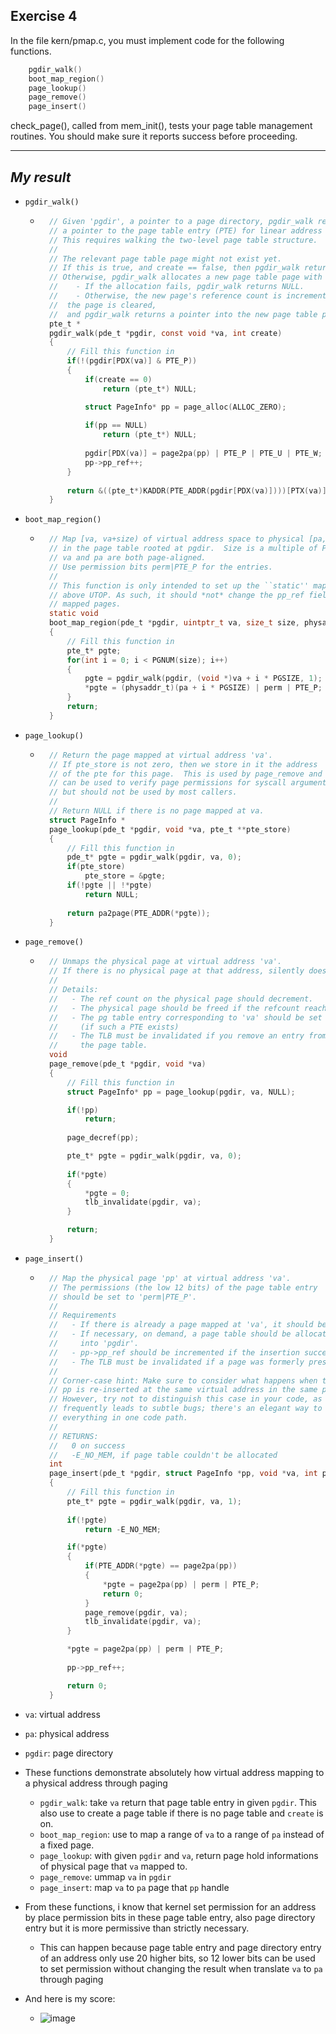 **Exercise 4**
---

In the file kern/pmap.c, you must implement code for the following functions.
```c
    pgdir_walk()
    boot_map_region()
    page_lookup()
    page_remove()
    page_insert()
```
check_page(), called from mem_init(), tests your page table management routines. You should make sure it reports success before proceeding.

---

***My result***
---

- `pgdir_walk()`
    - ```c
        // Given 'pgdir', a pointer to a page directory, pgdir_walk returns
        // a pointer to the page table entry (PTE) for linear address 'va'.
        // This requires walking the two-level page table structure.
        //
        // The relevant page table page might not exist yet.
        // If this is true, and create == false, then pgdir_walk returns NULL.
        // Otherwise, pgdir_walk allocates a new page table page with page_alloc.
        //    - If the allocation fails, pgdir_walk returns NULL.
        //    - Otherwise, the new page's reference count is incremented,
        //	the page is cleared,
        //	and pgdir_walk returns a pointer into the new page table page.
        pte_t * 
        pgdir_walk(pde_t *pgdir, const void *va, int create)
        {
            // Fill this function in
            if(!(pgdir[PDX(va)] & PTE_P))
            {
                if(create == 0)
                    return (pte_t*) NULL;

                struct PageInfo* pp = page_alloc(ALLOC_ZERO);
                
                if(pp == NULL)
                    return (pte_t*) NULL;
                
                pgdir[PDX(va)] = page2pa(pp) | PTE_P | PTE_U | PTE_W;
                pp->pp_ref++;
            }
            
            return &((pte_t*)KADDR(PTE_ADDR(pgdir[PDX(va)])))[PTX(va)];
        }
      ```

- `boot_map_region()`
    - ```c
        // Map [va, va+size) of virtual address space to physical [pa, pa+size)
        // in the page table rooted at pgdir.  Size is a multiple of PGSIZE, and
        // va and pa are both page-aligned.
        // Use permission bits perm|PTE_P for the entries.
        //
        // This function is only intended to set up the ``static'' mappings
        // above UTOP. As such, it should *not* change the pp_ref field on the
        // mapped pages.
        static void 
        boot_map_region(pde_t *pgdir, uintptr_t va, size_t size, physaddr_t pa, int perm)
        {
            // Fill this function in
            pte_t* pgte;
            for(int i = 0; i < PGNUM(size); i++)
            {
                pgte = pgdir_walk(pgdir, (void *)va + i * PGSIZE, 1);
                *pgte = (physaddr_t)(pa + i * PGSIZE) | perm | PTE_P;
            }
            return;
        }
      ```

- `page_lookup()`
    - ```c
        // Return the page mapped at virtual address 'va'.
        // If pte_store is not zero, then we store in it the address
        // of the pte for this page.  This is used by page_remove and
        // can be used to verify page permissions for syscall arguments,
        // but should not be used by most callers.
        //
        // Return NULL if there is no page mapped at va.
        struct PageInfo *
        page_lookup(pde_t *pgdir, void *va, pte_t **pte_store)
        {
            // Fill this function in
            pde_t* pgte = pgdir_walk(pgdir, va, 0);
            if(pte_store)
		        pte_store = &pgte;
            if(!pgte || !*pgte)
                return NULL;
            
            return pa2page(PTE_ADDR(*pgte));
        }
      ```

- `page_remove()`
    - ```c
        // Unmaps the physical page at virtual address 'va'.
        // If there is no physical page at that address, silently does nothing.
        //
        // Details:
        //   - The ref count on the physical page should decrement.
        //   - The physical page should be freed if the refcount reaches 0.
        //   - The pg table entry corresponding to 'va' should be set to 0.
        //     (if such a PTE exists)
        //   - The TLB must be invalidated if you remove an entry from
        //     the page table.
        void
        page_remove(pde_t *pgdir, void *va)
        {
            // Fill this function in
            struct PageInfo* pp = page_lookup(pgdir, va, NULL);

            if(!pp)
                return;
            
            page_decref(pp);

            pte_t* pgte = pgdir_walk(pgdir, va, 0);
            
            if(*pgte)
            {
                *pgte = 0;
                tlb_invalidate(pgdir, va);
            }

            return;
        }
      ```

- `page_insert()`
    - ```c
        // Map the physical page 'pp' at virtual address 'va'.
        // The permissions (the low 12 bits) of the page table entry
        // should be set to 'perm|PTE_P'.
        //
        // Requirements
        //   - If there is already a page mapped at 'va', it should be page_remove()d.
        //   - If necessary, on demand, a page table should be allocated and inserted
        //     into 'pgdir'.
        //   - pp->pp_ref should be incremented if the insertion succeeds.
        //   - The TLB must be invalidated if a page was formerly present at 'va'.
        //
        // Corner-case hint: Make sure to consider what happens when the same
        // pp is re-inserted at the same virtual address in the same pgdir.
        // However, try not to distinguish this case in your code, as this
        // frequently leads to subtle bugs; there's an elegant way to handle
        // everything in one code path.
        //
        // RETURNS:
        //   0 on success
        //   -E_NO_MEM, if page table couldn't be allocated
        int
        page_insert(pde_t *pgdir, struct PageInfo *pp, void *va, int perm)
        {
            // Fill this function in
            pte_t* pgte = pgdir_walk(pgdir, va, 1);
            
            if(!pgte)
                return -E_NO_MEM;

            if(*pgte)
            {
                if(PTE_ADDR(*pgte) == page2pa(pp))
                {
                    *pgte = page2pa(pp) | perm | PTE_P;
                    return 0;
                }
                page_remove(pgdir, va);
                tlb_invalidate(pgdir, va);
            }

            *pgte = page2pa(pp) | perm | PTE_P;
            
            pp->pp_ref++;

            return 0;
        }
      ```

- `va`: virtual address
- `pa`: physical address
- `pgdir`: page directory

- These functions demonstrate absolutely how virtual address mapping to a physical address through paging
    - `pgdir_walk`: take `va` return that page table entry in given `pgdir`. This also use to create a page table if there is no page table and `create` is on.
    - `boot_map_region`: use to map a range of `va` to a range of `pa` instead of a fixed page.
    - `page_lookup`: with given `pgdir` and `va`, return page hold informations of physical page that `va` mapped to.
    - `page_remove`: ummap `va` in `pgdir`
    - `page_insert`: map `va` to `pa` page that `pp` handle
- From these functions, i know that kernel set permission for an address by place permission bits in these page table entry, also page directory entry but it is more permissive than strictly necessary.
    - This can happen because page table entry and page directory entry of an address only use 20 higher bits, so 12 lower bits can be used to set permission without changing the result when translate `va` to `pa` through paging
- And here is my score:
    - ![image](https://github.com/vilesport/General-Xv6/assets/89498002/b3056564-414b-4118-9edf-a7877c270726)
